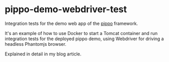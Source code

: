 # pippo-demo-webdriver-test
Integration tests for the demo web app of the [pippo](https://github.com/decebals/pippo) framework.


It's an example of how to use Docker to start a Tomcat container and run integration tests for the deployed 
pippo demo, using Webdriver for driving a headless Phantomjs browser.
  
Explained in detail in my blog article.
